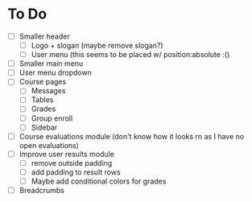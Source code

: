 # To Do

- [ ] Smaller header
  - [ ] Logo + slogan (maybe remove slogan?)
  - [ ] User menu (this seems to be placed w/ position:absolute :()
- [ ] Smaller main menu
- [ ] User menu dropdown
- [ ] Course pages
  - [ ] Messages
  - [ ] Tables
  - [ ] Grades
  - [ ] Group enroll
  - [ ] Sidebar
- [ ] Course evaluations module (don't know how it looks rn as I have no open evaluations)
- [ ] Improve user results module
  - [ ] remove outside padding
  - [ ] add padding to result rows
  - [ ] Maybe add conditional colors for grades
- [ ] Breadcrumbs
